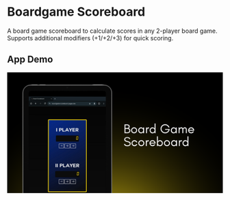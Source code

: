 # Boardgame Scoreboard

A board game scoreboard to calculate scores in any 2-player board game. Supports additional modifiers (+1/+2/+3) for quick scoring.

## App Demo
![Image](./boardgame-demo.png)